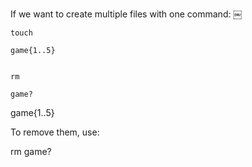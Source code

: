 If we want to create multiple files with one command: ￼  

```
touch
 
game{1..5}


rm
 
game?

```

game{1..5}
 
To remove them, use:
 
rm game?
